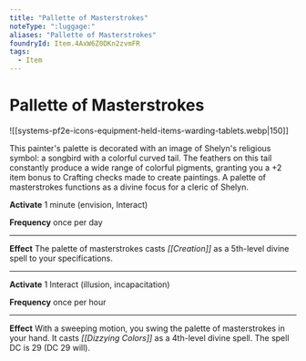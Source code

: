 ```yaml
---
title: "Pallette of Masterstrokes"
noteType: ":luggage:"
aliases: "Pallette of Masterstrokes"
foundryId: Item.4AxW6Z0DKn2zvmFR
tags:
  - Item
---
```


# Pallette of Masterstrokes
![[systems-pf2e-icons-equipment-held-items-warding-tablets.webp|150]]

This painter's palette is decorated with an image of Shelyn's religious symbol: a songbird with a colorful curved tail. The feathers on this tail constantly produce a wide range of colorful pigments, granting you a +2 item bonus to Crafting checks made to create paintings. A palette of masterstrokes functions as a divine focus for a cleric of Shelyn.

**Activate** 1 minute (envision, Interact)

**Frequency** once per day

* * *

**Effect** The palette of masterstrokes casts _[[Creation]]_ as a 5th-level divine spell to your specifications.

* * *

**Activate** 1 Interact (illusion, incapacitation)

**Frequency** once per hour

* * *

**Effect** With a sweeping motion, you swing the palette of masterstrokes in your hand. It casts _[[Dizzying Colors]]_ as a 4th-level divine spell. The spell DC is 29 (DC 29 will).
